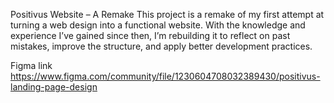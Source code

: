 Positivus Website – A Remake This project is a remake of my first attempt at turning a web design into a functional website. With the knowledge and experience I’ve gained since then, I’m rebuilding it to reflect on past mistakes, improve the structure, and apply better development practices.

Figma link https://www.figma.com/community/file/1230604708032389430/positivus-landing-page-design
